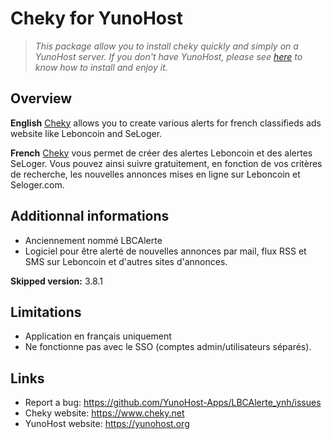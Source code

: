 # Cheky for YunoHost

> *This package allow you to install cheky quickly and simply on a YunoHost server.
If you don't have YunoHost, please see [here](https://yunohost.org/#/install) to know how to install and enjoy it.*

## Overview

**English**
[Cheky](https://www.cheky.net) allows you to create various alerts
for french classifieds ads website like Leboncoin and SeLoger.

**French**
[Cheky](https://www.cheky.net) vous permet de créer des alertes Leboncoin et des alertes SeLoger.
Vous pouvez ainsi suivre gratuitement, en fonction de vos critères de recherche, les nouvelles annonces mises en ligne sur Leboncoin et Seloger.com.


## Additionnal informations

  * Anciennement nommé LBCAlerte
  * Logiciel pour être alerté de nouvelles annonces par mail, flux RSS et SMS sur Leboncoin et d'autres sites d'annonces.

**Skipped version:** 3.8.1

## Limitations

  * Application en français uniquement
  * Ne fonctionne pas avec le SSO (comptes admin/utilisateurs séparés).


## Links

 * Report a bug: https://github.com/YunoHost-Apps/LBCAlerte_ynh/issues
 * Cheky website: https://www.cheky.net
 * YunoHost website: https://yunohost.org

